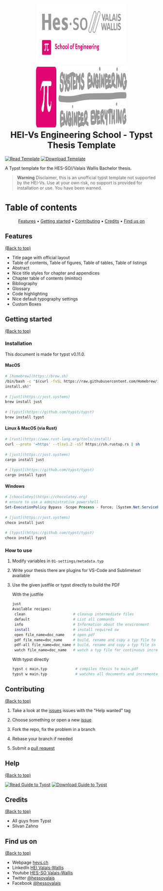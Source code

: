 <h1 align="center">
  <br>
  <img src="./04-resources/logos/hei-en.svg" alt="HEI Logo Logo" width="300" height="200">
  <img src="./04-resources/logos/synd-light.svg" alt="HEI Logo Logo" width="300" height="200">
  <br>
  HEI-Vs Engineering School - Typst Thesis Template
  <br>
</h1>

[![Read Template](https://img.shields.io/badge/Read-Template-blue)](https://github.com/tschinz/hevs-typsttemplate-thesis/blob/master/05-pdf/thesis.pdf) [![Download Template](https://img.shields.io/badge/Download-Template-brightgreen)](https://github.com/tschinz/hevs-typsttemplate-thesis/raw/master/05-pdf/thesis.pdf)

A Typst template for the HES-SO//Valais Wallis Bachelor thesis.

> **Warning**
> Disclaimer, this is an unofficial typst template not supported by the HEI-Vs. Use at your own risk, no support is provided for installation or use. You have been warned.

# Table of contents

<p align="center">
  <a href="#features">Features</a> •
  <a href="#getting-started">Getting started</a> •
  <a href="#contributing">Contributing</a> •
  <a href="#credits">Credits</a> •
  <a href="#find-us-on">Find us on</a>
</p>

## Features

[(Back to top)](#table-of-contents)

* Title page with official layout
* Table of contents, Table of figures, Table of tables, Table of listings
* Abstract
* Nice title styles for chapter and appendices
* Chapter table of contents (minitoc)
* Bibliography
* Glossary
* Code highlighting
* Nice default typography settings
* Custom Boxes

## Getting started

[(Back to top)](#table-of-contents)

### Installation

This document is made for typst v0.11.0.

#### MacOS

```bash
# [homebrew](https://brew.sh)
/bin/bash -c "$(curl -fsSL https://raw.githubusercontent.com/Homebrew/install/HEAD/
install.sh)"

# [just](https://just.systems)
brew install just

# [typst](https://github.com/typst/typst)
brew install typst
```

#### Linux & MacOS (via Rust)

```bash
# [rust](https://www.rust-lang.org/tools/install)
curl --proto '=https' --tlsv1.2 -sSf https://sh.rustup.rs | sh

# [just](https://just.systems)
cargo install just

# [typst](https://github.com/typst/typst)
cargo install typst
```

#### Windows

```powershell
# [chocolatey](https://chocolatey.org)
# ensure to use a administrative powershell
Set-ExecutionPolicy Bypass -Scope Process - Force; [System.Net.ServicePointManager]::SecurityProtocol = [System.Net.ServicePointManager]::SecurityProtocol -bor 3072; iex ((New- Object System.Net.WebClient).DownloadString('https://community.chocolatey.org/ install.ps1'))

# [just](https://just.systems)
choco install just

# [typst](https://github.com/typst/typst)
choco install typst
```

### How to use

1. Modify variables in `01-settings/metadata.typ`

2. Write your thesis there are plugins for VS-Code and Sublimetext available

3. Use the given justfile or typst directly to build the PDF
   
   With the justfile
   
   ```bash
   just
   Available recipes:
    clean                      # cleanup intermediate files
    default                    # List all commands
    info                       # Information about the environment
    install                    # install required sw
    open file_name=doc_name    # open pdf
    pdf file_name=doc_name     # build, rename and copy a typ file to a pdf
    pdf-all file_name=doc_name # build, rename and copy a typ file in all variants
    watch file_name=doc_name   # watch a typ file for continuous incremental build   ```
   ```
   
   With typst directly
   
   ```bash
   typst c main.typ             # compiles thesis to main.pdf
   typst w main.typ             # watches all documents and incrementally compiles to main.pdf
   ```

## Contributing

   [(Back to top)](#table-of-contents)

1. Take a look at the [issues](https://github.com/tschinz/hevs-typsttemplate-thesis/issues) issues with the "Help wanted" tag

2. Choose something or open a new [issue](https://github.com/tschinz/hevs-typsttemplate-thesis/issues)

3. Fork the repo, fix the problem in a branch

4. Rebase your branch if needed

5. Submit a [pull request](https://github.com/tschinz/hevs-typsttemplate-thesis/pulls)

## Help

[(Back to top)](#table-of-contents)

[![Read Guide to Typst](https://img.shields.io/badge/Read-Guide_to_Typst-blue)](https://github.com/tschinz/hevs-typsttemplate-thesis/blob/master/guite-to-typst.pdf) [![Download Guide to Typst](https://img.shields.io/badge/Download-Guide_to_Typst-brightgreen)](https://github.com/tschinz/hevs-typsttemplate-thesis/raw/master/guide-to.typst.pdf)

## Credits

[(Back to top)](#table-of-contents)

* All guys from Typst
* Silvan Zahno

## Find us on

[(Back to top)](#table-of-contents)

* Webpage [hevs.ch](https://www.hevs.ch/synd)
* LinkedIn [HEI Valais-Wallis](https://www.linkedin.com/showcase/school-of-engineering-valais-wallis/)
* Youtube [HES-SO Valais-Wallis](https://www.youtube.com/user/HESSOVS/)
* Twitter [@hessovalais](https://twitter.com/hessovalais)
* Facebook [@hessovalais](https://www.facebook.com/hessovalais)